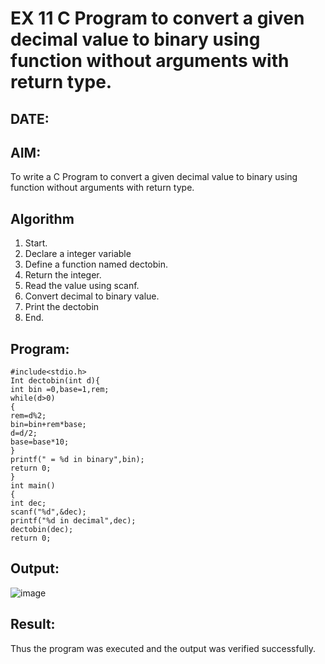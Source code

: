 # EX 11 C Program to convert a given decimal value to binary using function without arguments with return type.
## DATE:
## AIM:
To write a C Program to convert a given decimal value to binary using function without arguments with return type.

## Algorithm
1. Start.
2. Declare a integer variable
3. Define a function named dectobin.
4. Return the integer.
5. Read the value using scanf.
6. Convert decimal to binary value.
7. Print the dectobin
8. End.

## Program:
```
#include<stdio.h>
Int dectobin(int d){
int bin =0,base=1,rem; 
while(d>0)
{
rem=d%2; 
bin=bin+rem*base; 
d=d/2; 
base=base*10;
}
printf(" = %d in binary",bin); 
return 0;
}
int main()
{
int dec; 
scanf("%d",&dec);
printf("%d in decimal",dec); 
dectobin(dec);
return 0;
```

## Output:

![image](https://github.com/user-attachments/assets/636d4560-d43a-4c6b-9019-fa7e97ecd760)


## Result:
Thus the program was executed and the output was verified successfully.
